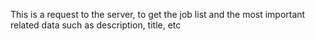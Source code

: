 This is a request to the server, to get the job list and the most important related data such as description, title, etc
